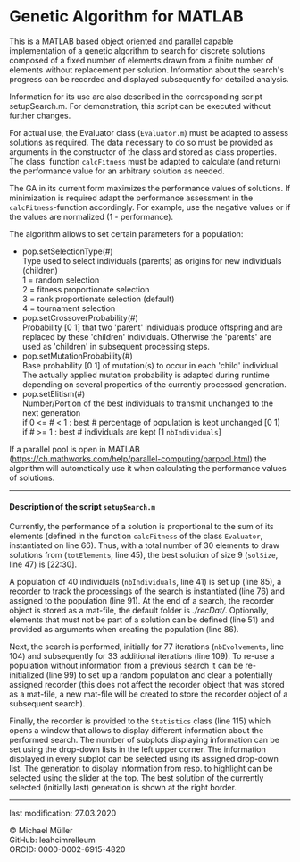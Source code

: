 ﻿# Genetic Algorithm for MATLAB

This is a MATLAB based object oriented and parallel capable implementation of a genetic algorithm to search for discrete solutions composed of a fixed number of elements drawn from a finite number of elements without replacement per solution. Information about the search's progress can be recorded and displayed subsequently for detailed analysis.

Information for its use are also described in the corresponding script setupSearch.m. For demonstration, this script can be executed without further changes.

For actual use, the Evaluator class (`Evaluator.m`) must be adapted to assess solutions as required. The data necessary to do so must be provided as arguments in the constructor of the class and stored as class properties. The class' function `calcFitness` must be adapted to calculate (and return) the performance value for an arbitrary solution as needed.

The GA in its current form maximizes the performance values of solutions. If minimization is required adapt the performance assessment in the `calcFitness`-function accordingly. For example, use the negative values or if the values are normalized (1 - performance).

The algorithm allows to set certain parameters for a population:
* pop.setSelectionType(#)  
    Type used to select individuals (parents) as origins for new individuals (children)  
    1 = random selection  
    2 = fitness proportionate selection  
    3 = rank proportionate selection (default)  
    4 = tournament selection  
* pop.setCrossoverProbability(#)  
    Probability \[0 1\] that two 'parent' individuals produce offspring and are replaced by these 'children' individuals. Otherwise the 'parents' are used as 'children' in subsequent processing steps.
* pop.setMutationProbability(#)  
    Base probability \[0 1\] of mutation(s) to occur in each 'child' individual. The actually applied mutation probability is adapted during runtime depending on several properties of the currently processed generation.
* pop.setElitism(#)  
    Number/Portion of the best individuals to transmit unchanged to the next generation  
    if 0 <= # < 1 : best # percentage of population is kept unchanged \[0 1)  
    if # >= 1 : best # individuals are kept \[1 `nbIndividuals`\]  

If a parallel pool is open in MATLAB (https://ch.mathworks.com/help/parallel-computing/parpool.html) the algorithm will automatically use it when calculating the performance values of solutions.

---

#### Description of the script `setupSearch.m`

Currently, the performance of a solution is proportional to the sum of its elements (defined in the function `calcFitness` of the class `Evaluator`, instantiated on line 66). Thus, with a total number of 30 elements to draw solutions from (`totElements`, line 45), the best solution of size 9 (`solSize`, line 47) is \[22:30\].

A population of 40 individuals (`nbIndividuals`, line 41) is set up (line 85), a recorder to track the processings of the search is instantiated (line 76) and assigned to the population (line 91). At the end of a search, the recorder object is stored as a mat-file, the default folder is *./recDat/*. Optionally, elements that must not be part of a solution can be defined (line 51) and provided as arguments when creating the population (line 86).

Next, the search is performed, initially for 77 iterations (`nbEvolvements`, line 104) and subsequently for 33 additional iterations (line 109). To re-use a population without information from a previous search it can be re-initialized (line 99) to set up a random population and clear a potentially assigned recorder (this does not affect the recorder object that was stored as a mat-file, a new mat-file will be created to store the recorder object of a subsequent search).

Finally, the recorder is provided to the `Statistics` class (line 115) which opens a window that allows to display different information about the performed search. The number of subplots displaying information can be set using the drop-down lists in the left upper corner. The information displayed in every subplot can be selected using its assigned drop-down list. The generation to display information from resp. to highlight can be selected using the slider at the top. The best solution of the currently selected (initially last) generation is shown at the right border.

---

last modification: 27.03.2020

© Michael Müller  
    GitHub: leahcimrelleum  
    ORCID: 0000-0002-6915-4820  
